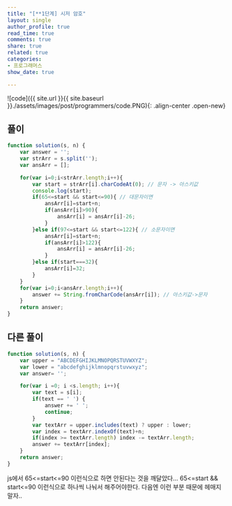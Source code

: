 ```yaml
---
title: "[**1단계] 시저 암호"
layout: single
author_profile: true
read_time: true
comments: true
share: true
related: true
categories:
- 프로그래머스
show_date: true

---
```


![code]({{ site.url }}{{ site.baseurl }}./assets/images/post/programmers/code.PNG){: .align-center .open-new}

## 풀이
```js
function solution(s, n) {
    var answer = '';
    var strArr = s.split('');
    var ansArr = [];

    for(var i=0;i<strArr.length;i++){
        var start = strArr[i].charCodeAt(0); // 문자 -> 아스키값
        console.log(start);
        if(65<=start && start<=90){ // 대문자이면
            ansArr[i]=start+n;
            if(ansArr[i]>90){
                ansArr[i] = ansArr[i]-26;
            }     
        }else if(97<=start && start<=122){ // 소문자이면
            ansArr[i]=start+n;
            if(ansArr[i]>122){
                ansArr[i] = ansArr[i]-26;
            }          
        }else if(start===32){ 
            ansArr[i]=32;
        }
    }
    for(var i=0;i<ansArr.length;i++){
        answer += String.fromCharCode(ansArr[i]); // 아스키값->문자
    }
    return answer;
}
```

## 다른 풀이
```js
function solution(s, n) {
    var upper = "ABCDEFGHIJKLMNOPQRSTUVWXYZ";
    var lower = "abcdefghijklmnopqrstuvwxyz";
    var answer= '';

    for(var i =0; i <s.length; i++){
        var text = s[i];
        if(text == ' ') {
            answer += ' '; 
            continue;
        }
        var textArr = upper.includes(text) ? upper : lower;
        var index = textArr.indexOf(text)+n;
        if(index >= textArr.length) index -= textArr.length;
        answer += textArr[index];
    }
    return answer;
}
```

js에서 65<=start<=90 이런식으로 하면 안된다는 것을 깨달았다...     65<=start && start<=90 이런식으로 하나씩 나눠서 해주어야한다. 다음엔 이런 부분 때문에 헤매지 말자..